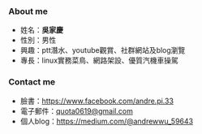 ### About me 
- 姓名：__吳家慶__
- 性別：男性
- 興趣：ptt潛水、youtube觀賞、社群網站及blog瀏覽
- 專長：linux實務菜鳥、網路架設、優質汽機車操駕

### Contact me 
- 臉書：<https://www.facebook.com/andre.pi.33>
- 電子郵件：<quota0619@gmail.com>
- 個人blog：<https://medium.com/@andrewwu_59643>
